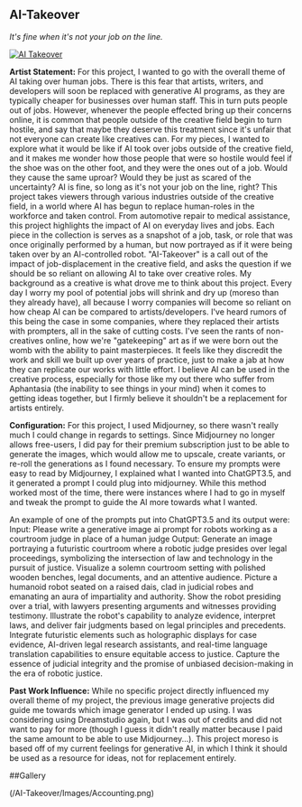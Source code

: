 ## AI-Takeover
*It's fine when it's not your job on the line.*

[![AI Takeover](https://img.youtube.com/vi/ap5_VWT8wD0/maxresdefault.jpg)](https://www.youtube.com/watch?v=ap5_VWT8wD0)


**Artist Statement:**
  For this project, I wanted to go with the overall theme of AI taking over human jobs. There is this fear that artists, writers, and developers will soon be replaced with generative AI programs, as they are typically cheaper for businesses over human staff. This in turn puts people out of jobs. However, whenever the people effected bring up their concerns online, it is common that people outside of the creative field begin to turn hostile, and say that maybe they deserve this treatment since it's unfair that not everyone can create like creatives can. For my pieces, I wanted to explore what it would be like if AI took over jobs outside of the creative field, and it makes me wonder how those people that were so hostile would feel if the shoe was on the other foot, and they were the ones out of a job. Would they cause the same uproar? Would they be just as scared of the uncertainty? AI is fine, so long as it's not your job on the line, right? 
  This project takes viewers through various industries outside of the creative field, in a world where AI has begun to replace human-roles in the workforce and taken control. From automotive repair to medical assistance, this project highlights the impact of AI on everyday lives and jobs. Each piece in the collection is serves as a snapshot of a job, task, or role that was once originally performed by a human, but now portrayed as if it were being taken over by an AI-controlled robot. "AI-Takeover" is a call out of the impact of job-displacement in the creative field, and asks the question if we should be so reliant on allowing AI to take over creative roles. 
  My background as a creative is what drove me to think about this project. Every day I worry my pool of potential jobs will shrink and dry up (moreso than they already have), all because I worry companies will become so reliant on how cheap AI can be compared to artists/developers. I've heard rumors of this being the case in some companies, where they replaced their artists with prompters, all in the sake of cutting costs. I've seen the rants of non-creatives online, how we're "gatekeeping" art as if we were born out the womb with the ability to paint masterpieces. It feels like they discredit the work and skill we built up over years of practice, just to make a jab at how they can replicate our works with little effort. I believe AI can be used in the creative process, especially for those like my out there who suffer from Aphantasia (the inability to see things in your mind) when it comes to getting ideas together, but I firmly believe it shouldn't be a replacement for artists entirely. 

**Configuration:**
    For this project, I used Midjourney, so there wasn't really much I could change in regards to settings. Since Midjourney no longer allows free-users, I did pay for their premium subscription just to be able to generate the images, which would allow me to upscale, create variants, or re-roll the generations as I found necessary. To ensure my prompts were easy to read by Midjourney, I explained what I wanted into ChatGPT3.5, and it generated a prompt I could plug into midjourney. While this method worked most of the time, there were instances where I had to go in myself and tweak the prompt to guide the AI more towards what I wanted. 

An example of one of the prompts put into ChatGPT3.5 and its output were:
    Input: Please write a generative image ai prompt for robots working as a courtroom judge in place of a human judge
    Output: Generate an image portraying a futuristic courtroom where a robotic judge presides over legal proceedings, symbolizing the intersection of law and technology in the pursuit of justice. Visualize a solemn courtroom setting with polished wooden benches, legal documents, and an attentive audience. Picture a humanoid robot seated on a raised dais, clad in judicial robes and emanating an aura of impartiality and authority. Show the robot presiding over a trial, with lawyers presenting arguments and witnesses providing testimony. Illustrate the robot's capability to analyze evidence, interpret laws, and deliver fair judgments based on legal principles and precedents. Integrate futuristic elements such as holographic displays for case evidence, AI-driven legal research assistants, and real-time language translation capabilities to ensure equitable access to justice. Capture the essence of judicial integrity and the promise of unbiased decision-making in the era of robotic justice.

**Past Work Influence:**
  While no specific project directly influenced my overall theme of my project, the previous image generative projects did guide me towards which image generator I ended up using. I was considering using Dreamstudio again, but I was out of credits and did not want to pay for more (though I guess it didn't really matter because I paid the same amount to be able to use Midjourney...). This project moreso is based off of my current feelings for generative AI, in which I think it should be used as a resource for ideas, not for replacement entirely. 
    

##Gallery

(/AI-Takeover/Images/Accounting.png)
